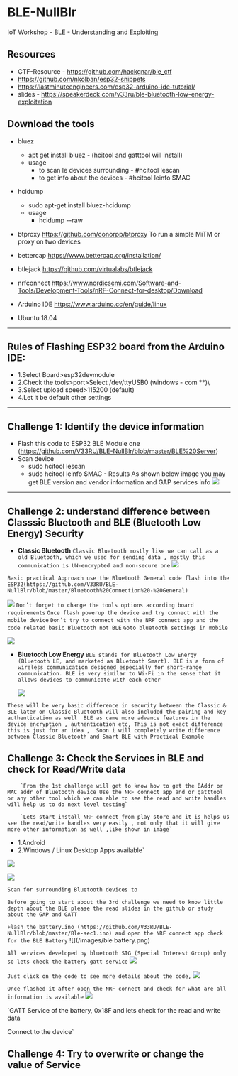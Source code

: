 # BLE-NullBlr
IoT Workshop - BLE - Understanding and Exploiting 



## Resources
- CTF-Resource - https://github.com/hackgnar/ble_ctf
- https://github.com/nkolban/esp32-snippets
- https://lastminuteengineers.com/esp32-arduino-ide-tutorial/
- slides - https://speakerdeck.com/v33ru/ble-bluetooth-low-energy-exploitation

## Download the tools
- bluez 
    - apt get install bluez  - (hcitool and gatttool will install)
    - usage
       - to scan le devices surrounding - #hcitool lescan 
       - to get info about the devices  - #hcitool leinfo $MAC
- hcidump 
    - sudo apt-get install bluez-hcidump	
    - usage 
       - hcidump --raw
- btproxy	https://github.com/conorpp/btproxy	To run a simple MiTM or proxy on two devices
- bettercap	https://www.bettercap.org/installation/	
    
- btlejack	https://github.com/virtualabs/btlejack	
- nrfconnect https://www.nordicsemi.com/Software-and-Tools/Development-Tools/nRF-Connect-for-desktop/Download 
- Arduino IDE    https://www.arduino.cc/en/guide/linux
- Ubuntu 18.04 

------------------------------------------------------------------------------------------------------------

## Rules of Flashing ESP32 board from the Arduino IDE:
- 1.Select Board>esp32devmodule 
- 2.Check the tools>port>Select /dev/ttyUSB0 (windows - com **)\
- 3.Select upload speed>115200 (default)
- 4.Let it be default other settings 

--------------------------------------------------------------------------------------------------------------

## Challenge 1: Identify the device information

- Flash this code to ESP32 BLE Module one (https://github.com/V33RU/BLE-NullBlr/blob/master/BLE%20Server)
- Scan device 
    - sudo hcitool lescan 
    - sudo hcitool leinfo $MAC
            - Results As shown below image you may get BLE version and vendor information and GAP services info 
            ![](/images/Selection_010.png)
            
----------------------------------------------------------------------------------------------------------------           
## Challenge 2: understand difference between Classsic Bluetooth and BLE (Bluetooth Low Energy) Security
   
 
- **Classic Bluetooth** 
   `Classic Bluetooth mostly like we can call as a old Bluetooth, which we used for sending data , mostly this communication is UN-encrypted and non-secure one`
                             ![](/images/Picture1.png)

`Basic practical Approach use the Bluetooth General code flash into the ESP32(https://github.com/V33RU/BLE-NullBlr/blob/master/Bluetooth%20Connection%20-%20General)`
        
 ![](/images/bluetooth%20general.png)
`Don’t forget to change the tools options according board requirements`
`Once flash powerup the device and try connect with the mobile device` 
`Don’t try to connect with the NRF connect app and the code related basic Bluetooth not BLE` 
`Goto bluetooth settings in mobile`
       
  ![](/images/BLK-2.png)

- **Bluetooth Low Energy**
        `BLE stands for Bluetooth Low Energy (Bluetooth LE, and marketed as Bluetooth Smart). BLE is a form of wireless communication designed especially for short-range communication. BLE is very similar to Wi-Fi in the sense that it allows devices to communicate with each other`
        
  ![](/images/BLE.png)
        
 `These will be very basic difference in security between the Classic & BLE later on Classic Bluetooth will also included the pairing and key authentication as well 
BLE as came more advance features in the device encryption , authentication etc, This is not exact difference this is just for an idea , 
Soon i will completely write difference between Classic Bluetooth and Smart BLE with Practical Example`


## Challenge 3: Check the Services in BLE and check for Read/Write data

        `From the 1st challenge will get to know how to get the BAddr or MAC addr of Bluetooth device Use the NRF connect app and or gatttool or any other tool which we can able to see the read and write handles will help us to do next level testing`

        `Lets start install NRF connect from play store and it is helps us see the read/write handles very easily , not only that it will give more other information as well ,like shown in image`

- 1.Android
- 2.Windows / Linux Desktop Apps available`

![](/images/NRF1.png)

![](/images/NRF2.png)

`Scan for surrounding Bluetooth devices to` 

`Before going to start about the 3rd challenge we need to know little depth about the BLE please the read slides in the github or study about the GAP and GATT`

`Flash the battery.ino (https://github.com/V33RU/BLE-NullBlr/blob/master/Ble-sec1.ino) and open the NRF connect app check for the BLE Battery`
![](/images/ble battery.png)


`All services developed by bluetooth SIG (Special Interest Group) only so lets check the battery gatt service`
![](/images/gatt-service.png)

`Just click on the code to see more details about the code,` 
![](/images/UUID.png)

`Once flashed it after open the NRF connect and check for what are all information is available` 
![](/images/uuid-apk.png)

`GATT Service of the battery, 0x18F and lets check for the read and write data 

Connect to the device` 




## Challenge 4: Try to overwrite or change the value of Service 
